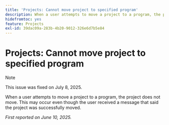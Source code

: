 ```yaml
---
title: 'Projects: Cannot move project to specified program'
description: When a user attempts to move a project to a program, the project does not move. This may occur even though the user received a  message that said the project was successfully moved.
hidefromtoc: yes
feature: Projects
exl-id: 39dac09a-283b-4b20-9012-326e6d7b5e84
---
```

# Projects: Cannot move project to specified program

>[!NOTE]
>
>This issue was fixed on July 8, 2025.

When a user attempts to move a project to a program, the project does not move. This may occur even though the user received a  message that said the project was successfully moved.

_First reported on June 10, 2025._
